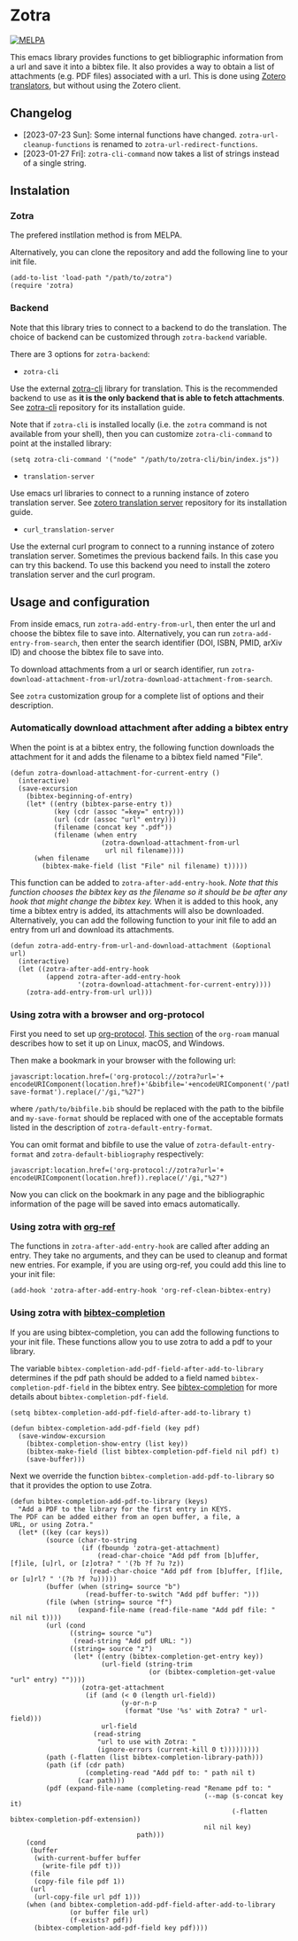 # Zotra

[![MELPA](https://melpa.org/packages/zotra-badge.svg)](https://melpa.org/#/zotra)

This emacs library provides functions to get bibliographic information from a url and save it into a bibtex file.
It also provides a way to obtain a list of attachments (e.g. PDF files) associated with a url.
This is done using [Zotero translators](https://www.zotero.org/support/translators), but without using the Zotero client.

## Changelog

- [2023-07-23 Sun]: Some internal functions have changed. `zotra-url-cleanup-functions` is renamed to `zotra-url-redirect-functions`.
- [2023-01-27 Fri]: `zotra-cli-command` now takes a list of strings instead of a single string.

## Instalation

### Zotra

The prefered instllation method is from MELPA.

Alternatively, you can clone the repository and add the following line to your init file.

``` emacs-lisp
(add-to-list 'load-path "/path/to/zotra")
(require 'zotra)
```

### Backend

Note that this library tries to connect to a backend to do the translation.
The choice of backend can be customized through `zotra-backend` variable.

There are 3 options for `zotra-backend`:
- `zotra-cli`

Use the external [zotra-cli](https://github.com/mpedramfar/zotra-cli) library for translation.
This is the recommended backend to use as **it is the only backend that is able to fetch attachments**.
See [zotra-cli](https://github.com/mpedramfar/zotra-cli) repository for its installation guide.

Note that if `zotra-cli` is installed locally (i.e. the `zotra` command is not available from your shell), then you can customize `zotra-cli-command` to point at the installed library:
```elisp
(setq zotra-cli-command '("node" "/path/to/zotra-cli/bin/index.js"))
```


- `translation-server`

Use emacs url libraries to connect to a running instance of zotero translation server.
See [zotero translation server](https://github.com/zotero/translation-server/) repository for its installation guide.

- `curl_translation-server`

Use the external curl program to connect to a running instance of zotero translation server.
Sometimes the previous backend fails. In this case you can try this backend.
To use this backend you need to install the zotero translation server and the curl program.

## Usage and configuration

From inside emacs, run `zotra-add-entry-from-url`, then enter the url and choose the bibtex file to save into.
Alternatively, you can run `zotra-add-entry-from-search`, then enter the search identifier (DOI, ISBN, PMID, arXiv ID) and choose the bibtex file to save into.

To download attachments from a url or search identifier, run `zotra-download-attachment-from-url`/`zotra-download-attachment-from-search`.

See `zotra` customization group for a complete list of options and their description.

### Automatically download attachment after adding a bibtex entry

When the point is at a bibtex entry, the following function downloads the attachment for it and adds the filename to a bibtex field named "File".
```emacs-lisp
(defun zotra-download-attachment-for-current-entry ()
  (interactive)
  (save-excursion
    (bibtex-beginning-of-entry)
    (let* ((entry (bibtex-parse-entry t))
           (key (cdr (assoc "=key=" entry)))
           (url (cdr (assoc "url" entry)))
           (filename (concat key ".pdf"))
           (filename (when entry
                       (zotra-download-attachment-from-url
                        url nil filename))))
      (when filename
        (bibtex-make-field (list "File" nil filename) t)))))
```

This function can be added to `zotra-after-add-entry-hook`. 
*Note that this function chooses the bibtex key as the filename so it should be be after any hook that might change the bibtex key.*
When it is added to this hook, any time a bibtex entry is added, its attachments will also be downloaded.
Alternatively, you can add the following function to your init file to add an entry from url and download its attachments.

```emacs-lisp
(defun zotra-add-entry-from-url-and-download-attachment (&optional url)
  (interactive)
  (let ((zotra-after-add-entry-hook
         (append zotra-after-add-entry-hook
                 '(zotra-download-attachment-for-current-entry))))
    (zotra-add-entry-from-url url)))
```

### Using zotra with a browser and org-protocol

First you need to set up [org-protocol](https://orgmode.org/worg/org-contrib/org-protocol.html). [This section](https://www.orgroam.com/manual.html#Installation-_00281_0029) of the `org-roam` manual describes how to set it up on Linux, macOS, and Windows.

Then make a bookmark in your browser with the following url:
```
javascript:location.href=('org-protocol://zotra?url='+ encodeURIComponent(location.href)+'&bibfile='+encodeURIComponent('/path/to/bibfile.bib')+'&format=my-save-format').replace(/'/gi,"%27")
```
where `/path/to/bibfile.bib` should be replaced with the path to the bibfile and `my-save-format` should be replaced with one of the acceptable formats listed in the description of `zotra-default-entry-format`.

You can omit format and bibfile to use the value of `zotra-default-entry-format` and `zotra-default-bibliography` respectively:
```
javascript:location.href=('org-protocol://zotra?url='+ encodeURIComponent(location.href)).replace(/'/gi,"%27")
```
Now you can click on the bookmark in any page and the bibliographic information of the page will be saved into emacs automatically.

### Using zotra with [org-ref](https://github.com/jkitchin/org-ref)

The functions in `zotra-after-add-entry-hook` are called after adding an entry.
They take no arguments, and they can be used to cleanup and format new entries.
For example, if you are using org-ref, you could add this line to your init file:
```emacs-lisp
(add-hook 'zotra-after-add-entry-hook 'org-ref-clean-bibtex-entry)
```

### Using zotra with [bibtex-completion](https://github.com/tmalsburg/helm-bibtex/)

If you are using bibtex-completion, you can add the following functions to your init file.
These functions allow you to use zotra to add a pdf to your library.

The variable `bibtex-completion-add-pdf-field-after-add-to-library` determines if the pdf path should be added to a field named `bibtex-completion-pdf-field` in the bibtex entry.
See [bibtex-completion](https://github.com/tmalsburg/helm-bibtex/) for more details about `bibtex-completion-pdf-field`.

```emacs-lisp
(setq bibtex-completion-add-pdf-field-after-add-to-library t)

(defun bibtex-completion-add-pdf-field (key pdf)
  (save-window-excursion
    (bibtex-completion-show-entry (list key))
    (bibtex-make-field (list bibtex-completion-pdf-field nil pdf) t)
    (save-buffer)))
```

Next we override the function `bibtex-completion-add-pdf-to-library` so that it provides the option to use Zotra.

```emacs-lisp
(defun bibtex-completion-add-pdf-to-library (keys)
  "Add a PDF to the library for the first entry in KEYS.
The PDF can be added either from an open buffer, a file, a
URL, or using Zotra."
  (let* ((key (car keys))
         (source (char-to-string
                  (if (fboundp 'zotra-get-attachment)
                      (read-char-choice "Add pdf from [b]uffer, [f]ile, [u]rl, or [z]otra? " '(?b ?f ?u ?z))
                    (read-char-choice "Add pdf from [b]uffer, [f]ile, or [u]rl? " '(?b ?f ?u)))))
         (buffer (when (string= source "b")
                   (read-buffer-to-switch "Add pdf buffer: ")))
         (file (when (string= source "f")
                 (expand-file-name (read-file-name "Add pdf file: " nil nil t))))
         (url (cond
               ((string= source "u")
                (read-string "Add pdf URL: "))
               ((string= source "z")
                (let* ((entry (bibtex-completion-get-entry key))
                       (url-field (string-trim
                                   (or (bibtex-completion-get-value "url" entry) ""))))
                  (zotra-get-attachment
                   (if (and (< 0 (length url-field))
                            (y-or-n-p
                             (format "Use '%s' with Zotra? " url-field)))
                       url-field
                     (read-string
                      "url to use with Zotra: "
                      (ignore-errors (current-kill 0 t)))))))))
         (path (-flatten (list bibtex-completion-library-path)))
         (path (if (cdr path)
                   (completing-read "Add pdf to: " path nil t)
                 (car path)))
         (pdf (expand-file-name (completing-read "Rename pdf to: "
                                                 (--map (s-concat key it)
                                                        (-flatten bibtex-completion-pdf-extension))
                                                 nil nil key)
                                path)))
    (cond
     (buffer
      (with-current-buffer buffer
        (write-file pdf t)))
     (file
      (copy-file file pdf 1))
     (url
      (url-copy-file url pdf 1)))
    (when (and bibtex-completion-add-pdf-field-after-add-to-library
               (or buffer file url)
               (f-exists? pdf))
      (bibtex-completion-add-pdf-field key pdf))))
```
